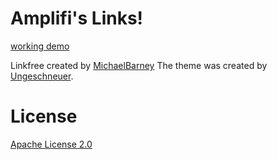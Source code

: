 # Amplifi's Links!
[working demo](https://amplifi-beats.github.io/LinkFree)

Linkfree created by [MichaelBarney](https://github.com/MichaelBarney/LinkFree)
The theme was created by [Ungeschneuer](https://github.com/ungeschneuer).

# License
[Apache License 2.0](https://www.apache.org/licenses/LICENSE-2.0)